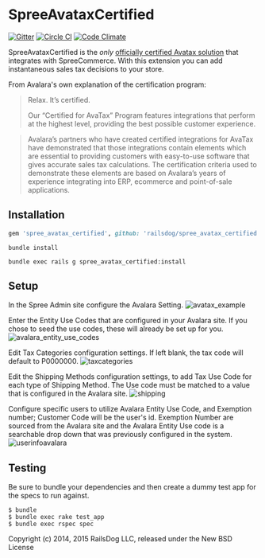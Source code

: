 SpreeAvataxCertified
===========

[![Gitter](https://badges.gitter.im/Join%20Chat.svg)](https://gitter.im/railsdog/spree_avatax_certified?utm_source=badge&utm_medium=badge&utm_campaign=pr-badge&utm_content=badge) [![Circle CI](https://circleci.com/gh/railsdog/spree_avatax_certified/tree/2-4-stable.svg?style=svg)](https://circleci.com/gh/railsdog/spree_avatax_certified/tree/2-4-stable) [![Code Climate](https://codeclimate.com/github/railsdog/spree_avatax_certified/badges/gpa.svg)](https://codeclimate.com/github/railsdog/spree_avatax_certified)

SpreeAvataxCertified is the *only* [officially certified Avatax solution](http://www.avalara.com/avalara-certified/) that integrates with SpreeCommerce.  With this extension you can add instantaneous sales tax decisions to your store.

From Avalara's own explanation of the certification program:

> Relax. It’s certified.
>
> Our “Certified for AvaTax” Program features integrations that perform at the highest level, providing the best possible customer experience.

> Avalara’s partners who have created certified integrations for AvaTax have demonstrated that those integrations contain elements which are essential to providing customers with easy-to-use software that gives accurate sales tax calculations. The certification criteria used to demonstrate these elements are based on Avalara’s years of experience integrating into ERP, ecommerce and point-of-sale applications.


Installation
------------
```ruby
gem 'spree_avatax_certified', github: 'railsdog/spree_avatax_certified', branch: '2-4-stable'
```
```shell
bundle install
```
```shell
bundle exec rails g spree_avatax_certified:install
```


Setup
-----

In the Spree Admin site configure the Avalara Setting.
![avatax_example](https://cloud.githubusercontent.com/assets/6445334/5670974/aedc85ec-9752-11e4-9bf6-23b7433fc7ab.png)

Enter the Entity Use Codes that are configured in your Avalara site. If you chose to seed the use codes, these will already be set up for you.
![avalara_entity_use_codes](https://cloud.githubusercontent.com/assets/6445334/5671017/f468e2d6-9752-11e4-8e53-efd95feeffb1.png)

Edit Tax Categories configuration settings. If left blank, the tax code will default to P0000000.
![taxcategories](https://cloud.githubusercontent.com/assets/6445334/5671227/2b840c18-9754-11e4-9f68-99efbfcc9fcd.png)

Edit the Shipping Methods configuration settings, to add Tax Use Code for each type of Shipping Method. The Use code must be matched to a value that is configured in the Avalara site.
![shipping](https://cloud.githubusercontent.com/assets/6445334/5671020/f6115b68-9752-11e4-8af9-d60f8fd3fa81.png)

Configure specific users to utilize Avalara Entity Use Code, and Exemption number; Customer Code will be the user's id. Exemption Number are sourced from the Avalara site and the Avalara Entity Use code is a searchable drop down that was previously configured in the system.
![userinfoavalara](https://cloud.githubusercontent.com/assets/6445334/5671095/5e01cdca-9753-11e4-9900-6946c79ad614.png)


Testing
-------

Be sure to bundle your dependencies and then create a dummy test app for the specs to run against.

    $ bundle
    $ bundle exec rake test_app
    $ bundle exec rspec spec

Copyright (c) 2014, 2015 RailsDog LLC, released under the New BSD License


